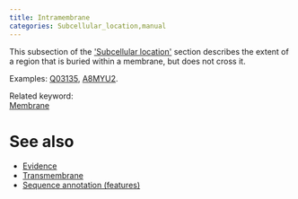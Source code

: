 ```yaml
---
title: Intramembrane
categories: Subcellular_location,manual
---
```


This subsection of the ['Subcellular location'](https://www.uniprot.org/help/subcellular%5Flocation%5Fsection) section describes the extent of a region that is buried within a membrane, but does not cross it.

Examples: [Q03135](https://www.uniprot.org/uniprotkb/Q03135#subcellular_location), [A8MYU2](https://www.uniprot.org/uniprotkb/A8MYU2#subcellular_location).

Related keyword:  
[Membrane](https://www.uniprot.org/keywords/472)

# See also

-   [Evidence](https://www.uniprot.org/help/evidences)
-   [Transmembrane](https://www.uniprot.org/help/transmem)
-   [Sequence annotation (features)](https://www.uniprot.org/help/sequence%5Fannotation)
